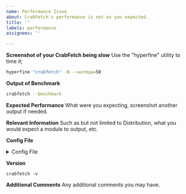 ```yaml
---
name: Performance Issue
about: CrabFetch's performance is not as you expected.
title: ''
labels: performance
assignees: ''

---
```


**Screenshot of your CrabFetch being slow**
Use the "hyperfine" utility to time it;
```bash
hyperfine "crabfetch" -N --warmup=50
```

**Output of Benchmark**
```bash
crabfetch --benchmark
```

**Expected Performance**
What were you expecting, screenshot another output if needed.

**Relevant Information**
Such as but not limited to Distribution, what you would expect a module to output, etc.

**Config File**
<details>
<summary>Config File</summary>

```toml
Configuration file here please.
```

</details>

**Version**
```
crabfetch -v
```

**Additional Comments**
Any additional comments you may have.
